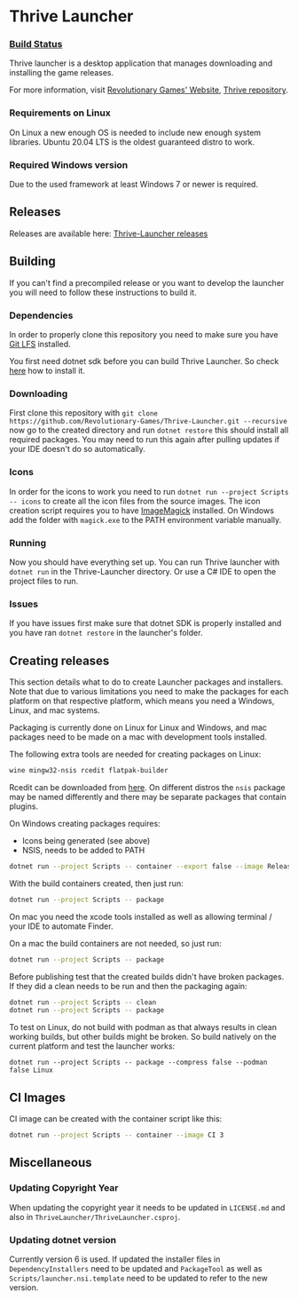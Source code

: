 Thrive Launcher
===============

### [Build Status](https://dev.revolutionarygamesstudio.com/ci/2)

Thrive launcher is a desktop application that manages downloading and
installing the game releases.

For more information, visit [Revolutionary Games' Website](http://revolutionarygamesstudio.com/), 
[Thrive repository](https://github.com/Revolutionary-Games/Thrive).



### Requirements on Linux

On Linux a new enough OS is needed to include new enough system
libraries. Ubuntu 20.04 LTS is the oldest guaranteed distro to work.


### Required Windows version

Due to the used framework at least Windows 7 or newer is required.

Releases
--------

Releases are available here:
[Thrive-Launcher releases](https://github.com/Revolutionary-Games/Thrive-Launcher/releases)


Building
--------

If you can't find a precompiled release or you want to develop the
launcher you will need to follow these instructions to build it.

### Dependencies

In order to properly clone this repository you need to make sure you
have [Git LFS](https://git-lfs.github.com/) installed.

You first need dotnet sdk before you can build Thrive Launcher. So
check [here](https://dotnet.microsoft.com/en-us/download)
how to install it.

### Downloading

First clone this repository with `git clone
https://github.com/Revolutionary-Games/Thrive-Launcher.git --recursive` now go to
the created directory and run `dotnet restore` this should install all
required packages. You may need to run this again after pulling updates
if your IDE doesn't do so automatically.

### Icons

In order for the icons to work you need to run `dotnet run --project
Scripts -- icons` to create all the icon files from the source
images. The icon creation script requires you to have
[ImageMagick](https://www.imagemagick.org/) installed. On Windows add
the folder with `magick.exe` to the PATH environment variable
manually.

### Running

Now you should have everything set up. You can run Thrive launcher
with `dotnet run` in the Thrive-Launcher directory. Or use a C# IDE to
open the project files to run.

### Issues

If you have issues first make sure that dotnet SDK is properly
installed and you have ran `dotnet restore` in the launcher's folder.


Creating releases
-----------------

This section details what to do to create Launcher packages and
installers. Note that due to various limitations you need to make the
packages for each platform on that respective platform, which means
you need a Windows, Linux, and mac systems.

Packaging is currently done on Linux for Linux and Windows, and mac
packages need to be made on a mac with development tools installed.

The following extra tools are needed for creating packages on Linux:
```sh
wine mingw32-nsis rcedit flatpak-builder
```

Rcedit can be downloaded from
[here](https://github.com/electron/rcedit/releases). On different
distros the `nsis` package may be named differently and there may be
separate packages that contain plugins.


On Windows creating packages requires:
- Icons being generated (see above)
- NSIS, needs to be added to PATH


```sh
dotnet run --project Scripts -- container --export false --image ReleaseBuilder latest
```

With the build containers created, then just run:

```sh
dotnet run --project Scripts -- package
```

On mac you need the xcode tools installed as well as allowing
terminal / your IDE to automate Finder.

On a mac the build containers are not needed, so just run:
```sh
dotnet run --project Scripts -- package
```

Before publishing test that the created builds didn't have broken
packages. If they did a clean needs to be run and then the packaging
again:
```sh
dotnet run --project Scripts -- clean
dotnet run --project Scripts -- package
```

To test on Linux, do not build with podman as that always results in
clean working builds, but other builds might be broken. So build
natively on the current platform and test the launcher works:
```
dotnet run --project Scripts -- package --compress false --podman false Linux
```

CI Images
---------

CI image can be created with the container script like this:

```sh
dotnet run --project Scripts -- container --image CI 3
```

Miscellaneous
-------------

### Updating Copyright Year

When updating the copyright year it needs to be updated in
`LICENSE.md` and also in `ThriveLauncher/ThriveLauncher.csproj`.

### Updating dotnet version

Currently version 6 is used. If updated the installer files in
`DependencyInstallers` need to be updated and `PackageTool` as well as
`Scripts/launcher.nsi.template` need to be updated to refer to the new version.

